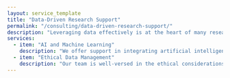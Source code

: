 ```yaml
---
layout: service_template
title: "Data-Driven Research Support"
permalink: "/consulting/data-driven-research-support/"
description: "Leveraging data effectively is at the heart of many research projects. We provide support for advanced data analysis techniques, including AI and machine learning, ensuring that your data-driven research is impactful and insightful."
services:
  - item: "AI and Machine Learning"
    description: "We offer support in integrating artificial intelligence and machine learning techniques into your research, from exploratory data analysis to the deployment of predictive models."
  - item: "Ethical Data Management"
    description: "Our team is well-versed in the ethical considerations and governance related to data handling, ensuring that your research adheres to the highest standards of data integrity and compliance."
---
```

